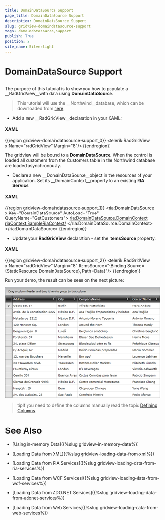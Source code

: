 ```yaml
---
title: DomainDataSource Support
page_title: DomainDataSource Support
description: DomainDataSource Support
slug: gridview-domaindatasource-support
tags: domaindatasource,support
publish: True
position: 5
site_name: Silverlight
---
```


# DomainDataSource Support



## 

The purpose of this tutorial is to show you how to populate a __RadGridView__with data using __DomainDataSource__.  

>This tutorial will use the __Northwind__database, which can be downloaded from [here](http://www.microsoft.com/downloads/details.aspx?FamilyID=06616212-0356-46A0-8DA2-EEBC53A68034&displaylang=en).

* Add a new __RadGridView__declaration in your XAML: 

#### __XAML__

{{region gridview-domaindatasource-support_0}}
	<telerik:RadGridView x:Name="radGridView" Margin="8"/>
	{{endregion}}



The gridview will be bound to a __DomainDataSource__. When the control is loaded all customers from the Customers table in the Northwind database are loaded asynchronously.

*  Declare a new __DomainDataSource__object in the resources of your application. Set its __DomainContext__property to an existing __RIA Service__. 

#### __XAML__

{{region gridview-domaindatasource-support_1}}
	<ria:DomainDataSource x:Key="DomainDataSource" AutoLoad="True" QueryName="GetCustomers">
	    <ria:DomainDataSource.DomainContext>
	        <riaContext:SampleRiaContext/>
	    </ria:DomainDataSource.DomainContext>
	</ria:DomainDataSource>
	{{endregion}}



* Update your __RadGridView__ declaration - set the __ItemsSource__ property. 

#### __XAML__

{{region gridview-domaindatasource-support_2}}
	<telerik:RadGridView x:Name="radGridView" Margin="8"
	    ItemsSource="{Binding Source={StaticResource DomainDataSource}, Path=Data}"/>
	{{endregion}}



Run your demo, the result can be seen on the next picture: 

![](images/RadGridView_PopulatingWithDataLoadFromDomainDataSource_010.PNG)

>tipIf you need to define the columns manually read the topic [Defining Columns](0AE6DD74-8F95-4625-9083-A42F3F9217BD#Manual_Columns_Definition).

# See Also

 * [Using in-memory Data]({%slug gridview-in-memory-date%})

 * [Loading Data from XML]({%slug gridview-loading-data-from-xml%})

 * [Loading Data from RIA Services]({%slug gridview-loading-data-from-ria-services%})

 * [Loading Data from WCF Services]({%slug gridview-loading-data-from-wcf-services%})

 * [Loading Data from ADO.NET Services]({%slug gridview-loading-data-from-adonet-services%})

 * [Loading Data from Web Services]({%slug gridview-loading-data-from-web-services%})
